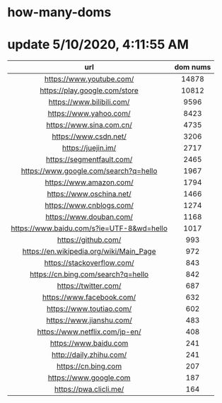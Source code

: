 # how-many-doms

# update 5/10/2020, 4:11:55 AM

url | dom nums
:-: | :-:
https://www.youtube.com/ | 14878
https://play.google.com/store | 10812
https://www.bilibili.com/ | 9596
https://www.yahoo.com/ | 8423
https://www.sina.com.cn/ | 4735
https://www.csdn.net/ | 3206
https://juejin.im/ | 2717
https://segmentfault.com/ | 2465
https://www.google.com/search?q=hello | 1967
https://www.amazon.com/ | 1794
https://www.oschina.net/ | 1466
https://www.cnblogs.com/ | 1274
https://www.douban.com/ | 1168
https://www.baidu.com/s?ie=UTF-8&wd=hello | 1017
https://github.com/ | 993
https://en.wikipedia.org/wiki/Main_Page | 972
https://stackoverflow.com/ | 843
https://cn.bing.com/search?q=hello | 842
https://twitter.com/ | 687
https://www.facebook.com/ | 632
https://www.toutiao.com/ | 602
https://www.jianshu.com/ | 483
https://www.netflix.com/jp-en/ | 408
https://www.baidu.com | 241
http://daily.zhihu.com/ | 241
https://cn.bing.com | 207
https://www.google.com | 187
https://pwa.clicli.me/ | 164
